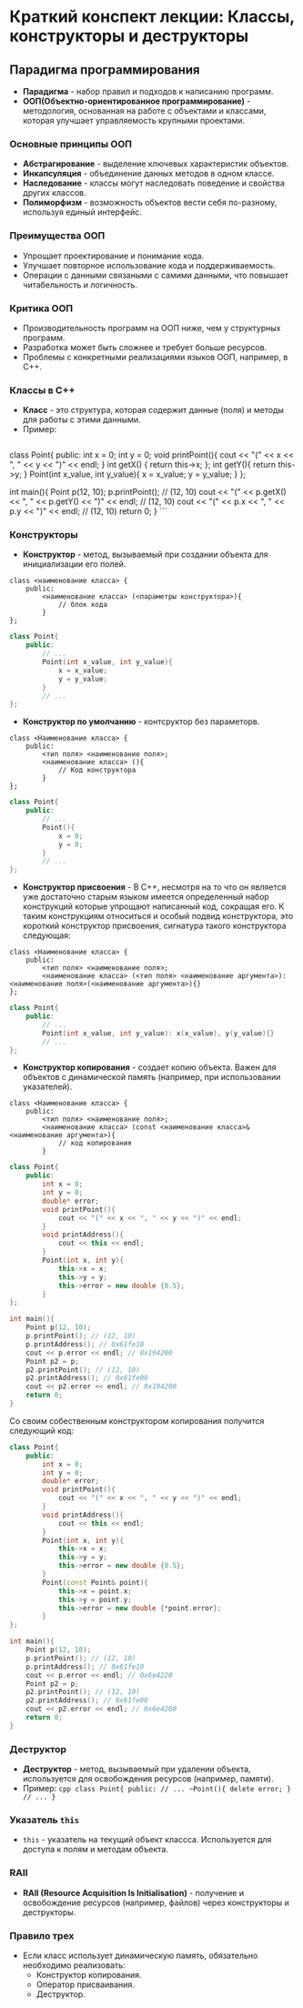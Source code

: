 # Краткий конспект лекции: Классы, конструкторы и деструкторы

## Парадигма программирования 
+ **Парадигма** - набор правил и подходов к написанию программ.
+ **ООП(Объектно-ориентированное программирование)** - методология, основанная на работе с объектами и классами, которая улучшает управляемость крупными проектами.

### Основные принципы ООП
+ **Абстрагирование** - выделение ключевых характеристик объектов.
+ **Инкапсуляция** - объединение данных методов в одном классе.
+ **Наследование** - классы могут наследовать поведение и свойства других классов.
+ **Полиморфизм** - возможность объектов вести себя по-разному, используя единый интерфейс.

### Преимущества ООП
+ Упрощает проектирование и понимание кода.
+ Улучшает повторное использование кода и поддерживаемость.
+ Операции с данными связаными с самими данными, что повышает читабельность и логичность.

### Критика ООП
+ Производительность программ на ООП ниже, чем у структурных программ.
+ Разработка может быть сложнее и требует больше ресурсов.
+ Проблемы с конкретными реализациями языков ООП, например, в С++.

### Классы в С++
+ **Класс** - это структура, которая содержит данные (поля) и методы для работы с этими данными.
+ Пример:
    ```cpp
class Point{
    public:
        int x = 0;
        int y = 0;
        void printPoint(){
            cout << "(" << x << ", " << y << ")" << endl;
        }
        int getX() {
            return this->x;
        };
        int getY(){
            return this->y;
        }
        Point(int x_value, int y_value){
            x = x_value;
            y = y_value;
        }
};

int main(){
    Point p(12, 10);
    p.printPoint(); // (12, 10)
    cout << "(" << p.getX() << ", " << p.getY() << ")" << endl; // (12, 10)
    cout << "(" << p.x << ", " << p.y << ")" << endl; // (12, 10)
    return 0;
}
    ```

### Конструкторы 
+ **Конструктор** - метод, вызываемый при создании объекта для инициализации его полей.

```
class <наименование класса> {
    public:
        <наименование класса> (<параметры конструктора>){
            // блок кода
        }
};
```
```cpp
class Point{
    public:
        // ...
        Point(int x_value, int y_value){
            x = x_value;
            y = y_value;
        }
        // ...
};
```
+ **Конструктор по умолчанию** - контсруктор без параметорв.
```
class <Наименование класса> {
    public:
        <тип поля> <наименование поля>;
        <наименование класса> (){
            // Код конструктора
        }
};
```
```cpp
class Point{
    public:
        // ...
        Point(){
            x = 0;
            y = 0;
        }
        // ...
};
```
+  **Конструктор присвоения** - В С++, несмотря на то что он является уже достаточно старым языком имеется определенный набор конструкций которые упрощают написанный код, сокращая его. К таким конструкциям относиться и особый подвид конструктора, это короткий конструктор присвоения, сигнатура такого конструктора следующая:
```
class <Наименование класса> {
    public:
        <тип поля> <наименование поля>;
        <наименование класса> (<тип поля> <наименование аргумента>): <наименование поля>(<наименование аргумента>){}
};
```
```cpp
class Point{
    public:
        // ...
        Point(int x_value, int y_value): x(x_value), y(y_value){}
        // ...
};
```
+  **Конструктор копирования** - создает копию объекта. Важен для объектов с динамической память (например, при использовании указателей).
```
class <Наименование класса> {
    public:
        <тип поля> <наименование поля>;
        <наименование класса> (const <наименование класса>& <наименование аргумента>){
            // код копирования
        }
```

```cpp
class Point{
    public:
        int x = 0;
        int y = 0;
        double* error;
        void printPoint(){
            cout << "(" << x << ", " << y << ")" << endl;
        }
        void printAddress(){
            cout << this << endl;
        }
        Point(int x, int y){
            this->x = x;
            this->y = y;
            this->error = new double {0.5};
        }
};

int main(){
    Point p(12, 10);
    p.printPoint(); // (12, 10)
    p.printAddress(); // 0x61fe10
    cout << p.error << endl; // 0x194200
    Point p2 = p;
    p2.printPoint(); // (12, 10)
    p2.printAddress(); // 0x61fe00
    cout << p2.error << endl; // 0x194200
    return 0;
}
```

Со своим собественным конструктором копирования получится следующий код:
```cpp
class Point{
    public:
        int x = 0;
        int y = 0;
        double* error;
        void printPoint(){
            cout << "(" << x << ", " << y << ")" << endl;
        }
        void printAddress(){
            cout << this << endl;
        }
        Point(int x, int y){
            this->x = x;
            this->y = y;
            this->error = new double {0.5};
        }
        Point(const Point& point){
            this->x = point.x;
            this->y = point.y;
            this->error = new double {*point.error};
        }
};

int main(){
    Point p(12, 10);
    p.printPoint(); // (12, 10)
    p.printAddress(); // 0x61fe10
    cout << p.error << endl; // 0x6e4220
    Point p2 = p;
    p2.printPoint(); // (12, 10)
    p2.printAddress(); // 0x61fe00
    cout << p2.error << endl; // 0x6e4260
    return 0;
}
```

### Деструктор
+ **Деструктор** - метод, вызываемый при удалении объекта, используется для освобождения ресурсов (например, памяти).
+ Пример:
      ```cpp
          class Point{
    public:
        // ...
        ~Point(){
            delete error;
        }
        // ...
}   
      ```

### Указатель ```this```
+ ```this``` - указатель на текущий объект классса. Используется для доступа к полям и методам объекта.

### RAII
+ **RAII (Resource Acquisition Is Initialisation)** - получение и освобождение ресурсов (например, файлов) через конструкторы и деструкторы.

### Правило трех
+ Если класс использует динамическую память, обязательно необходимо реализовать:
    + Конструктор копирования.
    + Оператор присваивания.
    + Деструктор.

